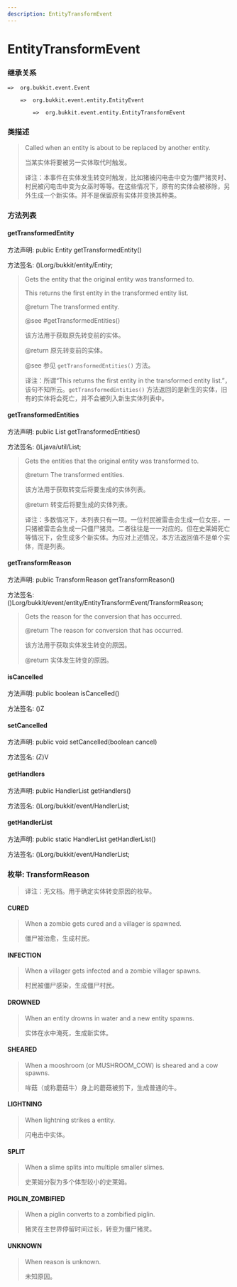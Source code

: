 ```yaml
---
description: EntityTransformEvent
---
```


# EntityTransformEvent

### 继承关系

    =>  org.bukkit.event.Event

        =>  org.bukkit.event.entity.EntityEvent

            =>  org.bukkit.event.entity.EntityTransformEvent

### 类描述

> Called when an entity is about to be replaced by another entity.
> 
> <p>
> 
> 当某实体将要被另一实体取代时触发。
> 
> <p>
> 
> 译注：本事件在实体发生转变时触发，比如猪被闪电击中变为僵尸猪灵时、村民被闪电击中变为女巫时等等。在这些情况下，原有的实体会被移除，另外生成一个新实体。并不是保留原有实体并变换其种类。

### 方法列表

#### getTransformedEntity

方法声明: public Entity getTransformedEntity()

方法签名: ()Lorg/bukkit/entity/Entity;

> Gets the entity that the original entity was transformed to.
> 
> This returns the first entity in the transformed entity list.
> 
> @return The transformed entity.
> 
> @see #getTransformedEntities()
> 
> <p>
> 
> 该方法用于获取原先转变前的实体。
> 
> @return 原先转变前的实体。
> 
> @see 参见 `getTransformedEntities()` 方法。
> 
> <p>
> 
> 译注：所谓“This returns the first entity in the transformed entity list.”，该句不知所云。`getTransformedEntities()` 方法返回的是新生的实体，旧有的实体将会死亡，并不会被列入新生实体列表中。

#### getTransformedEntities

方法声明: public List<Entity> getTransformedEntities()

方法签名: ()Ljava/util/List;

> Gets the entities that the original entity was transformed to.
> 
> @return The transformed entities.
> 
> <p>
> 
> 该方法用于获取转变后将要生成的实体列表。
> 
> @return 转变后将要生成的实体列表。
> 
> <p>
> 
> 译注：多数情况下，本列表只有一项。一位村民被雷击会生成一位女巫，一只猪被雷击会生成一只僵尸猪灵。二者往往是一一对应的。但在史莱姆死亡等情况下，会生成多个新实体。为应对上述情况，本方法返回值不是单个实体，而是列表。

#### getTransformReason

方法声明: public TransformReason getTransformReason()

方法签名: ()Lorg/bukkit/event/entity/EntityTransformEvent/TransformReason;

> Gets the reason for the conversion that has occurred.
> 
> @return The reason for conversion that has occurred.
> 
> <p>
> 
> 该方法用于获取实体发生转变的原因。
> 
> @return 实体发生转变的原因。

#### isCancelled

方法声明: public boolean isCancelled()

方法签名: ()Z

#### setCancelled

方法声明: public void setCancelled(boolean cancel)

方法签名: (Z)V

#### getHandlers

方法声明: public HandlerList getHandlers()

方法签名: ()Lorg/bukkit/event/HandlerList;

#### getHandlerList

方法声明: public static HandlerList getHandlerList()

方法签名: ()Lorg/bukkit/event/HandlerList;

### 枚举: TransformReason

> 译注：无文档。用于确定实体转变原因的枚举。

#### CURED

> When a zombie gets cured and a villager is spawned.
> 
> <p>
> 
> 僵尸被治愈，生成村民。

#### INFECTION

> When a villager gets infected and a zombie villager spawns.
> 
> <p>
> 
> 村民被僵尸感染，生成僵尸村民。

#### DROWNED

> When an entity drowns in water and a new entity spawns.
> 
> <p>
> 
> 实体在水中淹死，生成新实体。

#### SHEARED

> When a mooshroom (or MUSHROOM_COW) is sheared and a cow spawns.
> 
> <p>
> 
> 哞菇（或称蘑菇牛）身上的蘑菇被剪下，生成普通的牛。

#### LIGHTNING

> When lightning strikes a entity.
> 
> <p>
> 
> 闪电击中实体。

#### SPLIT

> When a slime splits into multiple smaller slimes.
> 
> <p>
> 
> 史莱姆分裂为多个体型较小的史莱姆。

#### PIGLIN_ZOMBIFIED

> When a piglin converts to a zombified piglin.
> 
> <p>
> 
> 猪灵在主世界停留时间过长，转变为僵尸猪灵。

#### UNKNOWN

> When reason is unknown.
> 
> <p>
> 
> 未知原因。